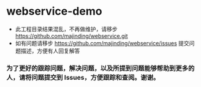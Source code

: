 # webservice-demo
- 此工程目录结果混乱，不再做维护，请移步 https://github.com/majinding/webservice.git
- 如有问题请移步 https://github.com/majinding/webservice/issues 提交问题描述，方便有人回复解答

### 为了更好的跟踪问题，解决问题，以及所提到问题能够帮助到更多的人，请将问题提交到 Issues，方便跟踪和查阅。谢谢。
